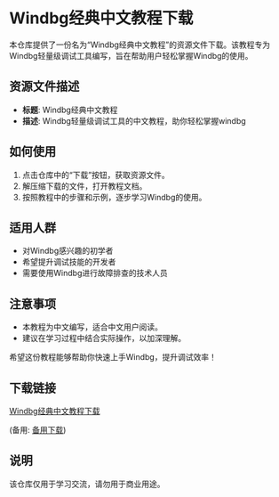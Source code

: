 # Windbg经典中文教程下载

本仓库提供了一份名为“Windbg经典中文教程”的资源文件下载。该教程专为Windbg轻量级调试工具编写，旨在帮助用户轻松掌握Windbg的使用。

## 资源文件描述

- **标题**: Windbg经典中文教程
- **描述**: Windbg轻量级调试工具的中文教程，助你轻松掌握windbg

## 如何使用

1. 点击仓库中的“下载”按钮，获取资源文件。
2. 解压缩下载的文件，打开教程文档。
3. 按照教程中的步骤和示例，逐步学习Windbg的使用。

## 适用人群

- 对Windbg感兴趣的初学者
- 希望提升调试技能的开发者
- 需要使用Windbg进行故障排查的技术人员

## 注意事项

- 本教程为中文编写，适合中文用户阅读。
- 建议在学习过程中结合实际操作，以加深理解。

希望这份教程能够帮助你快速上手Windbg，提升调试效率！

## 下载链接
[Windbg经典中文教程下载](https://pan.quark.cn/s/8cd1a3e1990f) 

(备用: [备用下载](https://pan.baidu.com/s/1mnvtHVCzcFab3hKae7-csw?pwd=1234))

## 说明

该仓库仅用于学习交流，请勿用于商业用途。
